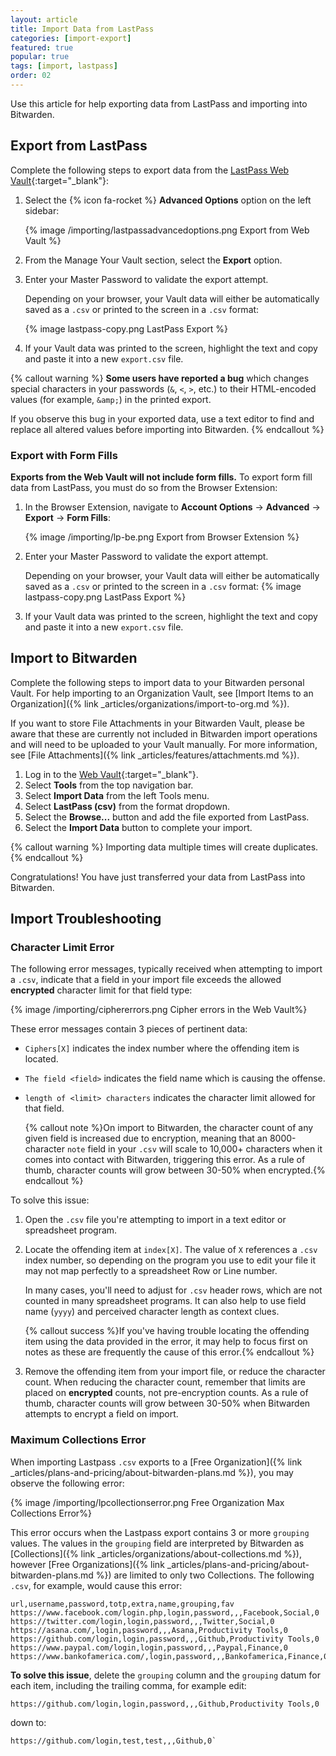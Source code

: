 ```yaml
---
layout: article
title: Import Data from LastPass
categories: [import-export]
featured: true
popular: true
tags: [import, lastpass]
order: 02
---
```


Use this article for help exporting data from LastPass and importing into Bitwarden.

## Export from LastPass

Complete the following steps to export data from the [LastPass Web Vault](https://lastpass.com/){:target="\_blank"}:

1. Select the {% icon fa-rocket %} **Advanced Options** option on the left sidebar:

   {% image /importing/lastpassadvancedoptions.png Export from Web Vault %}
2. From the Manage Your Vault section, select the **Export** option.
3. Enter your Master Password to validate the export attempt.

   Depending on your browser, your Vault data will either be automatically saved as a `.csv` or printed to the screen in a `.csv` format:

   {% image lastpass-copy.png LastPass Export %}
4. If your Vault data was printed to the screen, highlight the text and copy and paste it into a new `export.csv` file.

{% callout warning %}
**Some users have reported a bug** which changes special characters in your passwords (`&`, `<`, `>`, etc.) to their HTML-encoded values (for example, `&amp;`) in the printed export.

If you observe this bug in your exported data, use a text editor to find and replace all altered values before importing into Bitwarden.
{% endcallout %}

### Export with Form Fills

**Exports from the Web Vault will not include form fills.** To export form fill data from LastPass, you must do so from the Browser Extension:

1. In the Browser Extension, navigate to **Account Options** &rarr; **Advanced** &rarr; **Export** &rarr; **Form Fills**:

   {% image /importing/lp-be.png Export from Browser Extension %}
2. Enter your Master Password to validate the export attempt.

   Depending on your browser, your Vault data will either be automatically saved as a `.csv` or printed to the screen in a `.csv` format:
   {% image lastpass-copy.png LastPass Export %}
4. If your Vault data was printed to the screen, highlight the text and copy and paste it into a new `export.csv` file.

## Import to Bitwarden

Complete the following steps to import data to your Bitwarden personal Vault. For help importing to an Organization Vault, see [Import Items to an Organization]({% link _articles/organizations/import-to-org.md %}).

If you want to store File Attachments in your Bitwarden Vault, please be aware that these are currently not included in Bitwarden import operations and will need to be uploaded to your Vault manually. For more information, see [File Attachments]({% link _articles/features/attachments.md %}).

1. Log in to the [Web Vault](https://vault.bitwarden.com){:target="\_blank"}.
2. Select **Tools** from the top navigation bar.
3. Select **Import Data** from the left Tools menu.
4. Select **LastPass (csv)** from the format dropdown.
5. Select the **Browse...** button and add the file exported from LastPass.
6. Select the **Import Data** button to complete your import.

{% callout warning %}
Importing data multiple times will create duplicates.
{% endcallout %}

Congratulations! You have just transferred your data from LastPass into Bitwarden.

## Import Troubleshooting

### Character Limit Error

The following error messages, typically received when attempting to import a `.csv`, indicate that a field in your import file exceeds the allowed **encrypted** character limit for that field type:

{% image /importing/ciphererrors.png Cipher errors in the Web Vault%}

These error messages contain 3 pieces of pertinent data:
- `Ciphers[X]` indicates the index number where the offending item is located.
- `The field <field>` indicates the field name which is causing the offense.
- `length of <limit> characters` indicates the character limit allowed for that field.

   {% callout note %}On import to Bitwarden, the character count of any given field is increased due to encryption, meaning that an 8000-character `note` field in your `.csv` will scale to 10,000+ characters when it comes into contact with Bitwarden, triggering this error. As a rule of thumb, character counts will grow between 30-50% when encrypted.{% endcallout %}

To solve this issue:

1. Open the `.csv` file you're attempting to import in a text editor or spreadsheet program.
2. Locate the offending item at `index[X]`. The value of `X` references a `.csv` index number, so depending on the program you use to edit your file it may not map perfectly to a spreadsheet Row or Line number.

    In many cases, you'll need to adjust for `.csv` header rows, which are not counted in many spreadsheet programs. It can also help to use field name (`yyyy`) and perceived character length as context clues.

   {% callout success %}If you've having trouble locating the offending item using the data provided in the error, it may help to focus first on notes as these are frequently the cause of this error.{% endcallout %}
3. Remove the offending item from your import file, or reduce the character count. When reducing the character count, remember that limits are placed on **encrypted** counts, not pre-encryption counts.  As a rule of thumb, character counts will grow between 30-50% when Bitwarden attempts to encrypt a field on import.

### Maximum Collections Error

When importing Lastpass `.csv` exports to a [Free Organization]({% link _articles/plans-and-pricing/about-bitwarden-plans.md %}), you may observe the following error:

{% image /importing/lpcollectionserror.png Free Organization Max Collections Error%}

This error occurs when the Lastpass export contains 3 or more `grouping` values. The values in the `grouping` field are interpreted by Bitwarden as [Collections]({% link _articles/organizations/about-collections.md %}), however [Free Organizations]({% link _articles/plans-and-pricing/about-bitwarden-plans.md %}) are limited to only two Collections. The following `.csv`, for example, would cause this error:

```
url,username,password,totp,extra,name,grouping,fav
https://www.facebook.com/login.php,login,password,,,Facebook,Social,0
https://twitter.com/login,login,password,,,Twitter,Social,0
https://asana.com/,login,password,,,Asana,Productivity Tools,0
https://github.com/login,login,password,,,Github,Productivity Tools,0
https://www.paypal.com/login,login,password,,,Paypal,Finance,0
https://www.bankofamerica.com/,login,password,,,Bankofamerica,Finance,0
```

**To solve this issue**, delete the `grouping` column and the `grouping` datum for each item, including the trailing comma, for example edit:

```
https://github.com/login,login,password,,,Github,Productivity Tools,0
```
down to:
```
https://github.com/login,test,test,,,Github,0`
```
